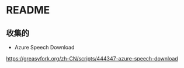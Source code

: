 # README

## 收集的

- Azure Speech Download

https://greasyfork.org/zh-CN/scripts/444347-azure-speech-download